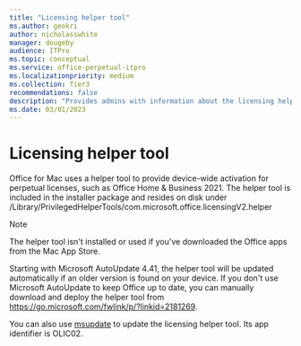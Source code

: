 ```yaml
---
title: "Licensing helper tool"
ms.author: geokri
author: nicholasswhite
manager: dougeby
audience: ITPro
ms.topic: conceptual
ms.service: office-perpetual-itpro
ms.localizationpriority: medium
ms.collection: Tier3
recommendations: false
description: "Provides admins with information about the licensing helper tool and how to update it with msupdate or manually."
ms.date: 03/01/2023
---
```


# Licensing helper tool

Office for Mac uses a helper tool to provide device-wide activation for perpetual licenses, such as Office Home & Business 2021. The helper tool is included in the installer package and resides on disk under /Library/PrivilegedHelperTools/com.microsoft.office.licensingV2.helper

> [!NOTE]
> The helper tool isn't installed or used if you've downloaded the Office apps from the Mac App Store.

Starting with Microsoft AutoUpdate 4.41, the helper tool will be updated automatically if an older version is found on your device. If you don't use Microsoft AutoUpdate to keep Office up to date, you can manually download and deploy the helper tool from https://go.microsoft.com/fwlink/p/?linkid=2181269.

You can also use [msupdate](update-office-for-mac-using-msupdate.md) to update the licensing helper tool. Its app identifier is OLIC02.
